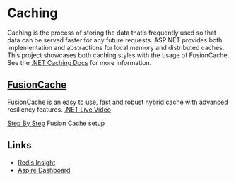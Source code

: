 # Caching

Caching is the process of storing the data that’s frequently used so that data can be served faster for any future requests. ASP.NET provides both implementation and abstractions
for local memory and distributed caches. This project showcases both caching styles with the usage of FusionCache. See
the [.NET Caching Docs](https://learn.microsoft.com/en-us/aspnet/core/performance/caching/overview) for more information.

## [FusionCache](https://github.com/ZiggyCreatures/FusionCache?tab=readme-ov-file)

FusionCache is an easy to use, fast and robust hybrid cache with advanced resiliency features. [.NET Live Video](https://www.youtube.com/watch?v=hCswI2goi7s)

[Step By Step](https://github.com/ZiggyCreatures/FusionCache/blob/main/docs/StepByStep.md) Fusion Cache setup

## Links

- [Redis Insight](http://localhost:5540/)
- [Aspire Dashboard](http://localhost:18888/)
